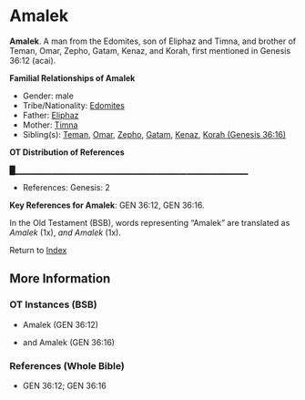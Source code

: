 # Amalek
**Amalek**. 
A man from the Edomites, son of Eliphaz and Timna, and brother of Teman, Omar, Zepho, Gatam, Kenaz, and Korah, first mentioned in Genesis 36:12 (acai). 




**Familial Relationships of Amalek**


* Gender: male
* Tribe/Nationality: [Edomites](../../../groups/md/acai/Edom.md)
* Father: [Eliphaz](Eliphaz.md)
* Mother: [Timna](Timna.md)
* Sibling(s): [Teman](Teman.md), [Omar](Omar.md), [Zepho](Zepho.md), [Gatam](Gatam.md), [Kenaz](Kenaz.md), [Korah (Genesis 36:16)](Korah.2.md)


**OT Distribution of References**

█▁▁▁▁▁▁▁▁▁▁▁▁▁▁▁▁▁▁▁▁▁▁▁▁▁▁▁▁▁▁▁▁▁▁▁▁▁▁
* References: Genesis: 2



**Key References for Amalek**: 
GEN 36:12, GEN 36:16. 


In the Old Testament (BSB), words representing “Amalek” are translated as 
*Amalek* (1x), *and Amalek* (1x). 




Return to [Index](00-Index.md)

## More Information

### OT Instances (BSB)

* Amalek (GEN 36:12)

* and Amalek (GEN 36:16)



### References (Whole Bible)

* GEN 36:12; GEN 36:16



